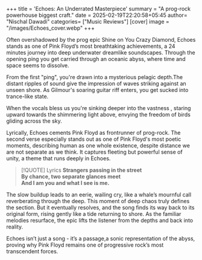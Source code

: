 +++
title = 'Echoes: An Underrated Masterpiece'
summary = "A prog-rock powerhouse biggest craft."
date = 2025-02-19T22:20:58+05:45
author= "Nischal Dawadi"
categories= ["Music Reviews"]
[cover]
  image = "/images/Echoes_cover.webp"
+++

Often overshadowed by the prog epic Shine on You Crazy Diamond, Echoes stands as one of Pink Floyd’s most breathtaking achievements, a 24 minutes journey into deep underwater dreamlike soundscapes.
Through the opening ping you get carried through an oceanic abyss, where time and space seems to dissolve.

From the first "ping", you're drawn into a mysterious pelagic depth.The distant ripples of sound give the impression of waves striking against an unseen shore. As Gilmour's soaring guitar riff enters, you get sucked into trance-like state.

When the vocals bless us you're sinking deeper into the vastness , staring upward towards the shimmering light above, envying the freedom of birds gliding across the sky.

Lyrically, Echoes cements Pink Floyd as frontrunner of prog-rock. The second verse especially stands out as one of Pink Floyd's most poetic moments, describing human as one whole existence, despite distance we are not separate as we think. It captures  fleeting but powerful sense of unity, a theme that runs deeply in Echoes. 

>[!QUOTE] Lyrics
>**Strangers passing in the street** \
   **By chance, two separate glances meet** \
   **And I am you and what I see is me.**
   
The slow buildup leads to an eerie, wailing cry, like a whale’s mournful call reverberating through the deep. This moment of deep chaos truly defines the section. But it eventually resolves, and the song finds its way back to its original form, rising gently like a tide returning to shore. As the familiar melodies resurface, the epic lifts the listener from the depths and back into reality.

Echoes isn’t just a song - it’s a passage,a sonic representation of the abyss, proving why Pink Floyd remains one of progressive rock’s most transcendent forces.
